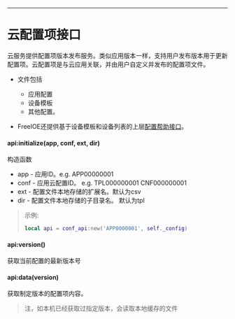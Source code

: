 
---

# 云配置项接口

云服务提供配置项版本发布服务。类似应用版本一样，支持用户发布版本用于更新配置项。云配置项是与云应用关联，并由用户自定义并发布的配置项文件。

* 文件包括

	* 应用配置
	* 设备模板
	* 其他配置。


* FreeIOE还提供基于设备模板和设备列表的上层[配置帮助接口](conf_helper.md)。


#### api:initialize(app, conf, ext, dir)

构造函数

* app - 应用ID。e.g. APP00000001
* conf - 应用云配置ID。 e.g. TPL000000001 CNF000000001
* ext - 配置文件本地存储的扩展名。默认为csv
* dir - 配置文件本地存储的子目录名。 默认为tpl


> 示例:
> ``` lua
> local api = conf_api:new('APP0000001', self._config)
> ```


#### api:version()

获取当前配置的最新版本号


#### api:data(version)

获取制定版本的配置项内容。

> 注，如本机已经获取过指定版本，会读取本地缓存的文件



